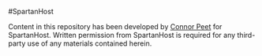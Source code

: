 #SpartanHost

Content in this repository has been developed by [Connor Peet](http://connorpeet.com) for SpartanHost. Written permission from SpartanHost is required for any third-party use of any materials contained herein.